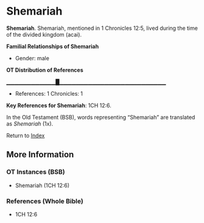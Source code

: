 # Shemariah
**Shemariah**. 
Shemariah, mentioned in 1 Chronicles 12:5, lived during the time of the divided kingdom (acai). 




**Familial Relationships of Shemariah**


* Gender: male


**OT Distribution of References**

▁▁▁▁▁▁▁▁▁▁▁▁█▁▁▁▁▁▁▁▁▁▁▁▁▁▁▁▁▁▁▁▁▁▁▁▁▁▁
* References: 1 Chronicles: 1



**Key References for Shemariah**: 
1CH 12:6. 


In the Old Testament (BSB), words representing “Shemariah” are translated as 
*Shemariah* (1x). 




Return to [Index](00-Index.md)

## More Information

### OT Instances (BSB)

* Shemariah (1CH 12:6)



### References (Whole Bible)

* 1CH 12:6



